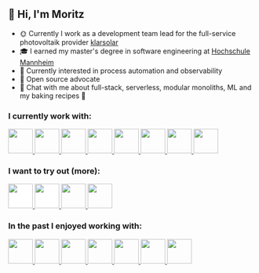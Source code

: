 ## 👋 Hi, I'm Moritz
* 🌞 Currently I work as a development team lead for the full-service photovoltaik provider [klarsolar](https://www.klarsolar.de)
* 🎓 I earned my master's degree in software engineering at [Hochschule Mannheim](https://www.hs-mannheim.de/)
* 🌱 Currently interested in process automation and observability
* 💖 Open source advocate
* 💭 Chat with me about full-stack, serverless, modular monoliths, ML and my baking recipes 🍰

### I currently work with:

<a href="https://www.typescriptlang.org/">
    <img height="50" width="50" alt-text="Typescript" src="https://cdn.jsdelivr.net/gh/devicons/devicon/icons/typescript/typescript-plain.svg"/>
</a>
<a href="https://kubernetes.io/">
    <img height="50" width="50" alt-text="Kubernetes" src="https://cdn.jsdelivr.net/gh/devicons/devicon/icons/kubernetes/kubernetes-original.svg"/>
</a>
<a href="https://camunda.com/">
    <img height="50" width="50" alt-text="Camunda" src="https://github.com/MorMundHS-MA/MorMundHS-MA/assets/23387065/2e8d6996-1575-417e-8596-fc477b20d8e2"/>
</a>
<a href="https://azure.microsoft.com">
    <img height="50" width="50" alt-text="Azure" src="https://cdn.jsdelivr.net/gh/devicons/devicon/icons/azure/azure-original.svg"/>
</a>
<a href="https://angular.io/">
    <img height="50" width="50" alt-text="Angular" src="https://cdn.jsdelivr.net/gh/devicons/devicon/icons/angularjs/angularjs-plain.svg"/>
</a>
<a href="https://nestjs.com/">
    <img height="50" width="50" alt-text="Nest.js" src="https://cdn.jsdelivr.net/gh/devicons/devicon@latest/icons/nestjs/nestjs-original.svg"/>
</a>
<a href="https://nodejs.org">
    <img height="50" width="50" alt-text="Node.js" src="https://cdn.jsdelivr.net/gh/devicons/devicon/icons/nodejs/nodejs-plain.svg"/>
</a>
<a href="https://www.docker.com/">
    <img height="50" width="50" alt-text="Docker" src="https://cdn.jsdelivr.net/gh/devicons/devicon/icons/docker/docker-plain.svg"/>
</a>

### I want to try out (more):
<a href="https://deno.land/">
    <img height="50" width="50"  alt-text="Deno" src="https://cdn.jsdelivr.net/gh/devicons/devicon/icons/denojs/denojs-original.svg" style="background-color:white"/>
</a>
<a href="https://www.rust-lang.org/">
    <img height="50" width="50" alt-text="Rust" src="https://cdn.jsdelivr.net/gh/devicons/devicon/icons/rust/rust-original.svg" style="background-color:white"/>
</a>
<a href="https://flutter.dev/">
    <img height="50" width="50" alt-text="Flutter" src="https://cdn.jsdelivr.net/gh/devicons/devicon/icons/flutter/flutter-original.svg"/>
</a>
<a href="https://reactnative.dev/">
    <img height="50" width="50" alt-text="React Native" src="https://cdn.jsdelivr.net/gh/devicons/devicon@latest/icons/react/react-original.svg"/>
</a>

### In the past I enjoyed working with:
<a href="https://kotlinlang.org/">
    <img height="50" width="50" alt-text="Kotlin" src="https://cdn.jsdelivr.net/gh/devicons/devicon/icons/kotlin/kotlin-original.svg"/>
</a>
<a href="https://aws.amazon.com/">
    <img height="50" width="50" alt-text="AWS" src="https://cdn.jsdelivr.net/gh/devicons/devicon@latest/icons/amazonwebservices/amazonwebservices-original-wordmark.svg"/>
</a>
<a href="https://docs.microsoft.com/en-us/dotnet/csharp/">
    <img height="50" width="50" alt-text="C sharp" src="https://cdn.jsdelivr.net/gh/devicons/devicon/icons/csharp/csharp-original.svg"/>
</a>
<a href="https://www.android.com/">
    <img height="50" width="50" alt-text="Android" src="https://cdn.jsdelivr.net/gh/devicons/devicon/icons/android/android-original.svg"/>
</a>
<a href="https://vuejs.org/">
    <img height="50" width="50" alt-text="Vue.js" src="https://cdn.jsdelivr.net/gh/devicons/devicon/icons/vuejs/vuejs-original.svg"/>
</a>
<a href="https://www.tensorflow.org/">
    <img height="50" width="50" alt-text="Tensorflow" src="https://cdn.jsdelivr.net/gh/devicons/devicon/icons/tensorflow/tensorflow-original.svg"/>
</a>
<a href="https://www.python.org/">
    <img height="50" width="50" alt-text="Python" src="https://cdn.jsdelivr.net/gh/devicons/devicon/icons/python/python-plain.svg"/>
</a>
